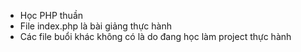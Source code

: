 - Học PHP thuần
- File index.php là bài giảng thực hành
- Các file buổi khác không có là do đang học làm project thực hành